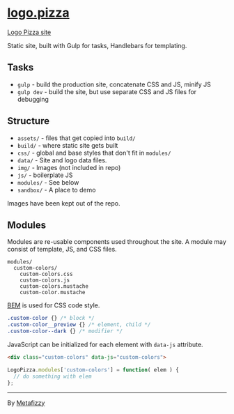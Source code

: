 # [logo.pizza](http://logo.pizza)

[Logo Pizza site](http://logo.pizza)

Static site, built with Gulp for tasks, Handlebars for templating.

## Tasks

+ `gulp` - build the production site, concatenate CSS and JS, minify JS
+ `gulp dev` - build the site, but use separate CSS and JS files for debugging

## Structure

+ `assets/` - files that get copied into `build/`
+ `build/` - where static site gets built
+ `css/`  - global and base styles that don't fit in `modules/`
+ `data/` - Site and logo data files.
+ `img/` - Images (not included in repo)
+ `js/` - boilerplate JS
+ `modules/` - See below
+ `sandbox/` - A place to demo

Images have been kept out of the repo.

## Modules

Modules are re-usable components used throughout the site. A module may consist of template, JS, and CSS files.

    modules/
      custom-colors/
        custom-colors.css
        custom-colors.js
        custom-colors.mustache
        custom-color.mustache

[BEM](http://csswizardry.com/2013/01/mindbemding-getting-your-head-round-bem-syntax/) is used for CSS code style.

``` css
.custom-color {} /* block */
.custom-color__preview {} /* element, child */
.custom-color--dark {} /* modifier */
```

JavaScript can be initialized for each element with `data-js` attribute.

``` html
<div class="custom-colors" data-js="custom-colors">
```

``` js
LogoPizza.modules['custom-colors'] = function( elem ) {
  // do something with elem
};
```

---

By [Metafizzy](http://metafizzy.co)

